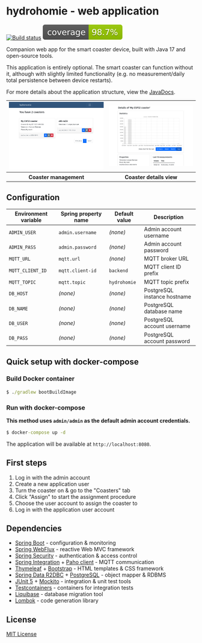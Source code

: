 # hydrohomie - web application

[![Build status](https://github.com/kmolski/hydrohomie/actions/workflows/gradle.yml/badge.svg)](https://github.com/kmolski/hydrohomie/actions)
[![Coverage](../.github/badges/jacoco.svg)](https://github.com/kmolski/hydrohomie/actions/workflows/gradle.yml)

Companion web app for the smart coaster device, built with Java 17 and open-source tools.

This application is entirely optional. The smart coaster can function without it, although with
slightly limited functionality (e.g. no measurement/daily total persistence between device restarts).

For more details about the application structure, view the [JavaDocs](../docs/index.html).

<p style="text-align: center;">
<table style="padding: 0px; border-spacing: 0px;">
    <tr>
        <th scope="col"><img src="readme/coaster_management.png"></th>
        <th scope="col"><img src="readme/coaster_details.png"></th>
    </tr>
    <tr>
        <th scope="col">Coaster management</th>
        <th scope="col">Coaster details view</th>
    </tr>
</table>
</p>

Configuration
-------------

| Environment variable | Spring property name | Default value | Description                  |
|----------------------|----------------------|---------------|------------------------------|
| `ADMIN_USER`         | `admin.username`     | _(none)_      | Admin account username       |
| `ADMIN_PASS`         | `admin.password`     | _(none)_      | Admin account password       |
| `MQTT_URL`           | `mqtt.url`           | _(none)_      | MQTT broker URL              |
| `MQTT_CLIENT_ID`     | `mqtt.client-id`     | `backend`     | MQTT client ID prefix        |
| `MQTT_TOPIC`         | `mqtt.topic`         | `hydrohomie`  | MQTT topic prefix            |
| `DB_HOST`            | _(none)_             | _(none)_      | PostgreSQL instance hostname |
| `DB_NAME`            | _(none)_             | _(none)_      | PostgreSQL database name     |
| `DB_USER`            | _(none)_             | _(none)_      | PostgreSQL account username  |
| `DB_PASS`            | _(none)_             | _(none)_      | PostgreSQL account password  |

Quick setup with docker-compose
-----------

### Build Docker container

```cmd
$ ./gradlew bootBuildImage
```

### Run with docker-compose

__This method uses `admin/admin` as the default admin account credentials.__

```cmd
$ docker-compose up -d
```

The application will be available at `http://localhost:8080`.

First steps
-----------

1. Log in with the admin account
2. Create a new application user 
3. Turn the coaster on & go to the "Coasters" tab
4. Click "Assign" to start the assignment procedure
5. Choose the user account to assign the coaster to
6. Log in with the application user account

Dependencies
------------

- [Spring Boot](https://spring.io/projects/spring-boot) - configuration & monitoring
- [Spring WebFlux](https://docs.spring.io/spring-framework/docs/current/reference/html/web-reactive.html) - reactive Web MVC framework
- [Spring Security](https://spring.io/projects/spring-security) - authentication & access control
- [Spring Integration](https://spring.io/projects/spring-integration) + [Paho client](https://www.eclipse.org/paho) - MQTT communication
- [Thymeleaf](https://www.thymeleaf.org) + [Bootstrap](https://getbootstrap.com) - HTML templates & CSS framework
- [Spring Data R2DBC](https://spring.io/projects/spring-data-r2dbc) + [PostgreSQL](https://www.postgresql.org) - object mapper & RDBMS
- [JUnit 5](https://junit.org/junit5) + [Mockito](https://site.mockito.org) - integration & unit test tools
- [Testcontainers](https://www.testcontainers.org) - containers for integration tests
- [Liquibase](https://www.liquibase.org) - database migration tool
- [Lombok](https://projectlombok.org) - code generation library

License
-------

[MIT License](https://opensource.org/licenses/MIT)
